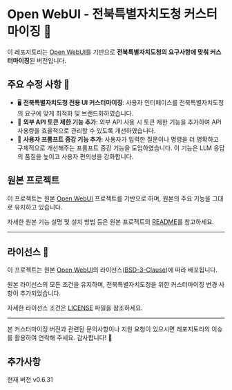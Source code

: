 # Open WebUI - 전북특별자치도청 커스터마이징 👋

이 레포지토리는 [Open WebUI](https://github.com/open-webui/open-webui)를 기반으로 **전북특별자치도청의 요구사항에 맞춰 커스터마이징**된 버전입니다.

## 주요 수정 사항 🌟

* 🖥️ **전북특별자치도청 전용 UI 커스터마이징**: 사용자 인터페이스를 전북특별자치도청의 요구에 맞게 최적화 및 브랜드화하였습니다.
* 🔑 **외부 API 토큰 제한 기능 추가**: 외부 API 사용 시 토큰 제한 기능을 추가하여 API 사용량을 효율적으로 관리할 수 있도록 개선하였습니다.
* 🧠 **사용자 프롬프트 증강 기능 추가**: 사용자가 입력한 질문이나 명령을 더 명확하고 구체적으로 개선해주는 프롬프트 증강 기능을 도입하였습니다. 이 기능은 LLM 응답의 품질을 높이고 사용자 편의성을 강화합니다.

## 원본 프로젝트

이 프로젝트는 원본 [Open WebUI](https://github.com/open-webui/open-webui) 프로젝트를 기반으로 하며, 원본의 주요 기능을 그대로 유지하고 있습니다.

자세한 원본 기능 설명 및 설치 방법 등은 원본 프로젝트의 [README](https://github.com/open-webui/open-webui/blob/main/README.md)를 참고하세요.

---

## 라이선스 📜

이 프로젝트는 원본 [Open WebUI](https://github.com/open-webui/open-webui)의 라이선스([BSD-3-Clause](LICENSE))에 따라 배포됩니다.

원본 라이선스의 모든 조건을 유지하며, 전북특별자치도청을 위한 커스터마이징 변경 사항이 추가되었습니다.

자세한 라이선스 조건은 [LICENSE](LICENSE) 파일을 참조하세요.

---

본 커스터마이징 버전과 관련된 문의사항이나 지원 요청이 있으시면 레포지토리의 이슈를 활용하여 연락해 주세요. 감사합니다! 🤝

## 추가사항

현재 버전 v0.6.31